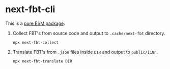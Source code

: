 # next-fbt-cli

This is a [pure ESM package](https://gist.github.com/sindresorhus/a39789f98801d908bbc7ff3ecc99d99c).

1. Collect FBT's from source code and output to `.cache/next-fbt` directory.

   ```shell
   npx next-fbt-collect
   ```

2. Translate FBT's from `.json` files inside `DIR` and output to `public/i18n`.

   ```shell
   npx next-fbt-translate DIR
   ```
